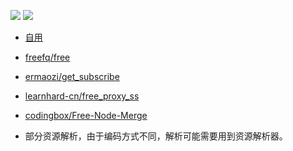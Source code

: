  <p align="left">
 	<a href="https://www.v2rayfree.eu.org/post/free-v2ray"><img src='https://img.shields.io/badge/Proxy-v2.0-blue'/></a>
	<a href="https://t.me/Nan_nx"><img src='https://img.shields.io/badge/by-Nan--nx-green'/></a>
	 </p>
 
*  [自用](https://b.luxury/waf/jCVu3VGrFlVgAcjk2)
*  [freefq/free](https://github.com/freefq/free)
*  [ermaozi/get_subscribe](https://github.com/ermaozi/get_subscribe)
*  [learnhard-cn/free_proxy_ss](https://github.com/learnhard-cn/free_proxy_ss)
*  [codingbox/Free-Node-Merge](https://github.com/codingbox/Free-Node-Merge)



* 部分资源解析，由于编码方式不同，解析可能需要用到资源解析器。


